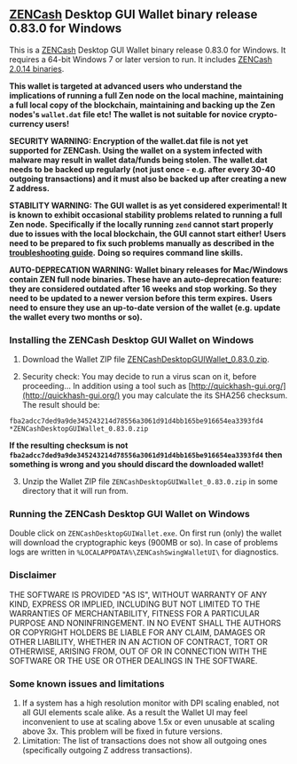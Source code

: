 ## [ZENCash](https://zensystem.io/) Desktop GUI Wallet binary release 0.83.0 for Windows

This is a [ZENCash](https://zensystem.io/) Desktop GUI Wallet binary release 0.83.0 for Windows. 
It requires a 64-bit Windows 7 or later version to run. It includes [ZENCash 2.0.14 binaries](https://github.com/HorizenOfficial/zen/releases/tag/v2.0.14). 

**This wallet is targeted at advanced users who understand the implications of running a full Zen node on**
**the local machine, maintaining a full local copy of the blockchain, maintaining and backing up the**
**Zen nodes's `wallet.dat` file etc! The wallet is not suitable for novice crypto-currency users!**

**SECURITY WARNING: Encryption of the wallet.dat file is not yet supported for ZENCash. Using the wallet** 
**on a system infected with malware may result in wallet data/funds being stolen. The**
**wallet.dat needs to be backed up regularly (not just once - e.g. after every 30-40**
**outgoing transactions) and it must also be backed up after creating a new Z address.**

**STABILITY WARNING: The GUI wallet is as yet considered experimental! It is known to exhibit occasional stability problems related to running a full Zen node.**
**Specifically if the locally running `zend` cannot start properly due to issues with the local blockchain, the GUI cannot start either!**
**Users need to be prepared to fix such problems manually as described in the [troubleshooting guide](TroubleshootingGuide.md).**
**Doing so requires command line skills.**

**AUTO-DEPRECATION WARNING: Wallet binary releases for Mac/Windows contain ZEN full node binaries. These have an auto-deprecation feature:**
**they are considered outdated after 16 weeks and stop working. So they need to be updated to a newer version before this term expires.**
**Users need to ensure they use an up-to-date version of the wallet (e.g. update the wallet every two months or so).**

### Installing the ZENCash Desktop GUI Wallet on Windows

1. Download the Wallet ZIP file 
[ZENCashDesktopGUIWallet_0.83.0.zip](https://github.com/HorizenOfficial/zencash-swing-wallet-ui/releases/download/0.83.0/ZENCashDesktopGUIWallet_0.83.0.zip). 

2. Security check: You may decide to run a virus scan on it, before proceeding... In addition using a tool 
such as [http://quickhash-gui.org/](http://quickhash-gui.org/) you may calculate the its SHA256 checksum. The 
result should be:
```
fba2adcc7ded9a9de345243214d78556a3061d91d4bb165be916654ea3393fd4 *ZENCashDesktopGUIWallet_0.83.0.zip
```
**If the resulting checksum is not `fba2adcc7ded9a9de345243214d78556a3061d91d4bb165be916654ea3393fd4` then**
**something is wrong and you should discard the downloaded wallet!**

3. Unzip the Wallet ZIP file `ZENCashDesktopGUIWallet_0.83.0.zip` in some directory that it will run from.
   
### Running the ZENCash Desktop GUI Wallet on Windows

Double click on `ZENCashDesktopGUIWallet.exe`. On first run (only) the wallet will download the cryptographic keys 
(900MB or so). In case of problems logs are written in `%LOCALAPPDATA%\ZENCashSwingWalletUI\` for diagnostics.


### Disclaimer

THE SOFTWARE IS PROVIDED "AS IS", WITHOUT WARRANTY OF ANY KIND, EXPRESS OR
IMPLIED, INCLUDING BUT NOT LIMITED TO THE WARRANTIES OF MERCHANTABILITY,
FITNESS FOR A PARTICULAR PURPOSE AND NONINFRINGEMENT. IN NO EVENT SHALL THE
AUTHORS OR COPYRIGHT HOLDERS BE LIABLE FOR ANY CLAIM, DAMAGES OR OTHER
LIABILITY, WHETHER IN AN ACTION OF CONTRACT, TORT OR OTHERWISE, ARISING FROM,
OUT OF OR IN CONNECTION WITH THE SOFTWARE OR THE USE OR OTHER DEALINGS IN THE
SOFTWARE.

### Some known issues and limitations
1. If a system has a high resolution monitor with DPI scaling enabled, not all GUI elements scale alike.
As a result the Wallet UI may feel inconvenient to use at scaling above 1.5x or even unusable at scaling above 3x.
This problem will be fixed in future versions.
1. Limitation: The list of transactions does not show all outgoing ones (specifically outgoing Z address 
transactions).  
